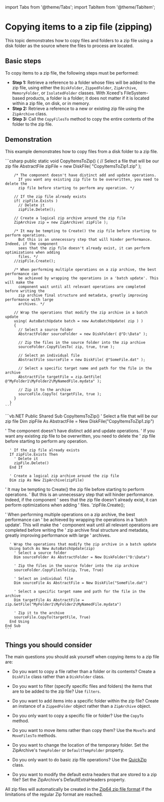 import Tabs from '@theme/Tabs';
import TabItem from '@theme/TabItem';

# Copying items to a zip file (zipping)

This topic demonstrates how to copy files and folders to a zip file using a disk folder as the source where the files to process are located.

## Basic steps

To copy items to a zip file, the following steps must be performed:

- **Step 1:** Retrieve a reference to a folder whose files will be added to the zip file, using either the `DiskFolder`, `ZippedFolder`, `ZipArchive`, `MemoryFolder`, or `IsolatedFolder` classes. With Xceed's FileSystem-based products, a folder is a folder; it does not matter if it is located within a zip file, on disk, or in memory.
- **Step 2:** Retrieve a reference to a new or existing zip file using the `ZipArchive` class.
- **Step 3:** Call the `CopyFilesTo` method to copy the entire contents of the folder to the zip file.

## Demonstration

This example demonstrates how to copy files from a disk folder to a zip file.

<Tabs>
  <TabItem value="csharp" label="C#" default>
    ```csharp
      public static void CopyItemsToZip()
      {
        // Select a file that will be our zip file
        AbstractFile zipFile = new DiskFile( "CopyItemsToZip1.zip" );

        /* The component doesn't have distinct add and update operations.
          If you want any existing zip file to be overwritten, you need to delete the
          zip file before starting to perform any operation. */

        // If the zip file already exists
        if( zipFile.Exists )
          // Delete it
          zipFile.Delete();

        // Create a logical zip archive around the zip file
        ZipArchive zip = new ZipArchive( zipFile );

        /* It may be tempting to Create() the zip file before starting to perform operations.
          But this is an unnecessary step that will hinder performance. Indeed, if the component
          sees that the zip file doesn't already exist, it can perform optimizations when adding
          files. */
        //zipFile.Create();

        /* When performing multiple operations on a zip archive, the best performance can
          be achieved by wrapping the operations in a 'batch update'. This will make the
          component wait until all relevant operations are completed before writing the 
          zip archive final structure and metadata, greatly improving performance with large
          archives. */

        // Wrap the operations that modify the zip archive in a batch update
        using( AutoBatchUpdate batch = new AutoBatchUpdate( zip ) )
        {
          // Select a source folder
          AbstractFolder sourceFolder = new DiskFolder( @"D:\Data" );

          // Zip the files in the source folder into the zip archive
          sourceFolder.CopyFilesTo( zip, true, true );

          // Select an individual file
          AbstractFile sourceFile = new DiskFile( @"SomeFile.dat" );

          // Select a specific target name and path for the file in the archive
          AbstractFile targetFile = zip.GetFile( @"MyFolder1\MyFolder2\MyNamedFile.mydata" );

          // Zip it to the archive
          sourceFile.CopyTo( targetFile, true );
        }
      }
    ```
  </TabItem>
  <TabItem value="vb.net" label="Visual Basic .NET">
    ```vb.NET
      Public Shared Sub CopyItemsToZip()
      ' Select a file that will be our zip file
      Dim zipFile As AbstractFile = New DiskFile("CopyItemsToZip1.zip")

'       The component doesn't have distinct add and update operations.
'         If you want any existing zip file to be overwritten, you need to delete the
'         zip file before starting to perform any operation. 

      ' If the zip file already exists
      If zipFile.Exists Then
        ' Delete it
        zipFile.Delete()
      End If

      ' Create a logical zip archive around the zip file
      Dim zip As New ZipArchive(zipFile)

'       It may be tempting to Create() the zip file before starting to perform operations.
'         But this is an unnecessary step that will hinder performance. Indeed, if the component
'         sees that the zip file doesn't already exist, it can perform optimizations when adding
'         files. 
      'zipFile.Create();

'       When performing multiple operations on a zip archive, the best performance can
'         be achieved by wrapping the operations in a 'batch update'. This will make the
'         component wait until all relevant operations are completed before writing the 
'         zip archive final structure and metadata, greatly improving performance with large
'         archives. 

      ' Wrap the operations that modify the zip archive in a batch update
      Using batch As New AutoBatchUpdate(zip)
        ' Select a source folder
        Dim sourceFolder As AbstractFolder = New DiskFolder("D:\Data")

        ' Zip the files in the source folder into the zip archive
        sourceFolder.CopyFilesTo(zip, True, True)

        ' Select an individual file
        Dim sourceFile As AbstractFile = New DiskFile("SomeFile.dat")

        ' Select a specific target name and path for the file in the archive
        Dim targetFile As AbstractFile = zip.GetFile("MyFolder1\MyFolder2\MyNamedFile.mydata")

        ' Zip it to the archive
        sourceFile.CopyTo(targetFile, True)
      End Using
    End Sub
    ```
  </TabItem>
</Tabs>

## Things you should consider

The main questions you should ask yourself when copying items to a zip file are:

- Do you want to copy a file rather than a folder or its contents? Create a `DiskFile` class rather than a `DiskFolder` class. 

- Do you want to filter (specify specific files and folders) the items that are to be added to the zip file? Use `filters`. 

- Do you want to add items into a specific folder within the zip file? Create an instance of a `ZippedFolder` object rather than a `ZipArchive` object. 

- Do you only want to copy a specific file or folder? Use the `CopyTo` method. 

- Do you want to move items rather than copy them? Use the `MoveTo` and `MoveFilesTo` methods. 

- Do you want to change the location of the temporary folder. Set the ZipArchive's `TempFolder` or `DefaultTempFolder` property. 

- Do you only want to do basic zip file operations? Use the [QuickZip](/zip/basic-concepts/quick-zip) class. 

- Do you want to modify the default extra headers that are stored to a zip file? Set the ZipArchive's DefaultExtraHeaders property.

All zip files will automatically be created in the [Zip64 zip file format](/zip/basic-concepts/zip64-zip-file-format) if the limitations of the regular Zip format are reached.